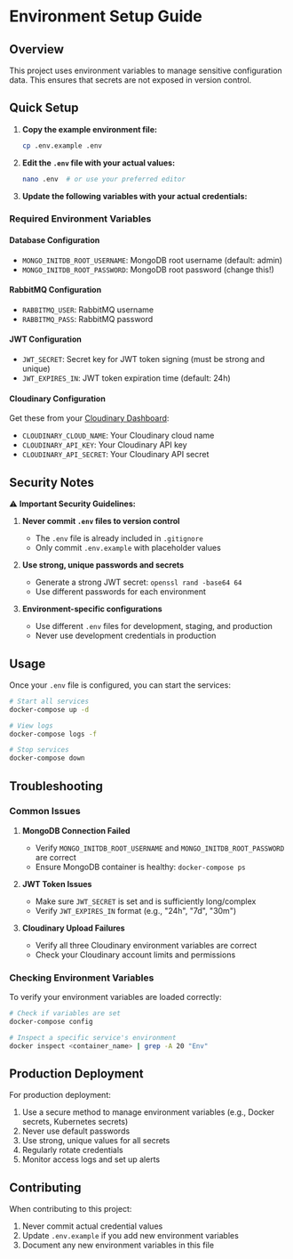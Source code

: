 # Environment Setup Guide

## Overview
This project uses environment variables to manage sensitive configuration data. This ensures that secrets are not exposed in version control.

## Quick Setup

1. **Copy the example environment file:**
   ```bash
   cp .env.example .env
   ```

2. **Edit the `.env` file with your actual values:**
   ```bash
   nano .env  # or use your preferred editor
   ```

3. **Update the following variables with your actual credentials:**

### Required Environment Variables

#### Database Configuration
- `MONGO_INITDB_ROOT_USERNAME`: MongoDB root username (default: admin)
- `MONGO_INITDB_ROOT_PASSWORD`: MongoDB root password (change this!)

#### RabbitMQ Configuration
- `RABBITMQ_USER`: RabbitMQ username
- `RABBITMQ_PASS`: RabbitMQ password

#### JWT Configuration
- `JWT_SECRET`: Secret key for JWT token signing (must be strong and unique)
- `JWT_EXPIRES_IN`: JWT token expiration time (default: 24h)

#### Cloudinary Configuration
Get these from your [Cloudinary Dashboard](https://cloudinary.com/console):
- `CLOUDINARY_CLOUD_NAME`: Your Cloudinary cloud name
- `CLOUDINARY_API_KEY`: Your Cloudinary API key
- `CLOUDINARY_API_SECRET`: Your Cloudinary API secret

## Security Notes

⚠️ **Important Security Guidelines:**

1. **Never commit `.env` files to version control**
   - The `.env` file is already included in `.gitignore`
   - Only commit `.env.example` with placeholder values

2. **Use strong, unique passwords and secrets**
   - Generate a strong JWT secret: `openssl rand -base64 64`
   - Use different passwords for each environment

3. **Environment-specific configurations**
   - Use different `.env` files for development, staging, and production
   - Never use development credentials in production

## Usage

Once your `.env` file is configured, you can start the services:

```bash
# Start all services
docker-compose up -d

# View logs
docker-compose logs -f

# Stop services
docker-compose down
```

## Troubleshooting

### Common Issues

1. **MongoDB Connection Failed**
   - Verify `MONGO_INITDB_ROOT_USERNAME` and `MONGO_INITDB_ROOT_PASSWORD` are correct
   - Ensure MongoDB container is healthy: `docker-compose ps`

2. **JWT Token Issues**
   - Make sure `JWT_SECRET` is set and is sufficiently long/complex
   - Verify `JWT_EXPIRES_IN` format (e.g., "24h", "7d", "30m")

3. **Cloudinary Upload Failures**
   - Verify all three Cloudinary environment variables are correct
   - Check your Cloudinary account limits and permissions

### Checking Environment Variables

To verify your environment variables are loaded correctly:

```bash
# Check if variables are set
docker-compose config

# Inspect a specific service's environment
docker inspect <container_name> | grep -A 20 "Env"
```

## Production Deployment

For production deployment:

1. Use a secure method to manage environment variables (e.g., Docker secrets, Kubernetes secrets)
2. Never use default passwords
3. Use strong, unique values for all secrets
4. Regularly rotate credentials
5. Monitor access logs and set up alerts

## Contributing

When contributing to this project:
1. Never commit actual credential values
2. Update `.env.example` if you add new environment variables
3. Document any new environment variables in this file 